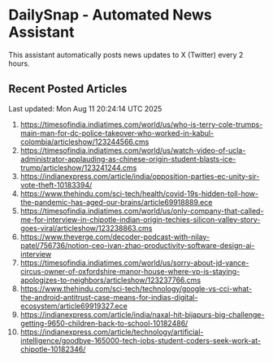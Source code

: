 # DailySnap - Automated News Assistant

This assistant automatically posts news updates to X (Twitter) every 2 hours.

## Recent Posted Articles

Last updated: Mon Aug 11 20:24:14 UTC 2025

1. https://timesofindia.indiatimes.com/world/us/who-is-terry-cole-trumps-main-man-for-dc-police-takeover-who-worked-in-kabul-colombia/articleshow/123244566.cms
2. https://timesofindia.indiatimes.com/world/us/watch-video-of-ucla-administrator-applauding-as-chinese-origin-student-blasts-ice-trump/articleshow/123241244.cms
3. https://indianexpress.com/article/india/opposition-parties-ec-unity-sir-vote-theft-10183394/
4. https://www.thehindu.com/sci-tech/health/covid-19s-hidden-toll-how-the-pandemic-has-aged-our-brains/article69918889.ece
5. https://timesofindia.indiatimes.com/world/us/only-company-that-called-me-for-interview-in-chipotle-indian-origin-techies-silicon-valley-story-goes-viral/articleshow/123238863.cms
6. https://www.theverge.com/decoder-podcast-with-nilay-patel/756736/notion-ceo-ivan-zhao-productivity-software-design-ai-interview
7. https://timesofindia.indiatimes.com/world/us/sorry-about-jd-vance-circus-owner-of-oxfordshire-manor-house-where-vp-is-staying-apologizes-to-neighbors/articleshow/123237766.cms
8. https://www.thehindu.com/sci-tech/technology/google-vs-cci-what-the-android-antitrust-case-means-for-indias-digital-ecosystem/article69919327.ece
9. https://indianexpress.com/article/india/naxal-hit-bijapurs-big-challenge-getting-9650-children-back-to-school-10182486/
10. https://indianexpress.com/article/technology/artificial-intelligence/goodbye-165000-tech-jobs-student-coders-seek-work-at-chipotle-10182346/
